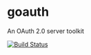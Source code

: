 # goauth 
An OAuth 2.0 server toolkit

[![Build Status](https://drone.io/github.com/scritchley/goauth/status.png)](https://drone.io/github.com/scritchley/goauth/latest)
